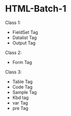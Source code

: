 # HTML-Batch-1

Class 1: 
- FieldSet Tag
- Datalist Tag
- Output Tag

Class 2: 
- Form Tag


Class 3:

- Table Tag
- Code Tag
- Sample Tag
- Kbd tag
- var Tag
- pre Tag
